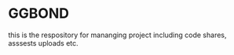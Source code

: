 # GGBOND
this is the respository for mananging project including code shares, asssests uploads etc.
